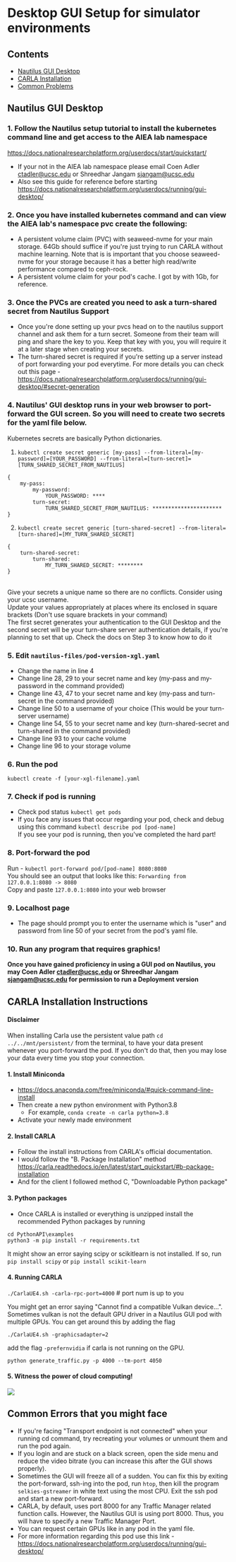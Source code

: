 # Desktop GUI Setup for simulator environments

## Contents

- [Nautilus GUI Desktop](#nautilus-gui-desktop)
- [CARLA Installation](#carla-installation-instructions)
- [Common Problems](#common-errors-that-you-might-face)

## Nautilus GUI Desktop

### 1. Follow the Nautilus setup tutorial to install the kubernetes command line and get access to the AIEA lab namespace

https://docs.nationalresearchplatform.org/userdocs/start/quickstart/

- If your not in the AIEA lab namespace please email Coen Adler <ctadler@ucsc.edu> or Shreedhar Jangam <sjangam@ucsc.edu>
- Also see this guide for reference before starting 
https://docs.nationalresearchplatform.org/userdocs/running/gui-desktop/

### 2. Once you have installed kubernetes command and can view the AIEA lab's namespace pvc create the following:
- A persistent volume claim (PVC) with seaweed-nvme for your main storage. 64Gb should suffice if you're just trying to run CARLA without machine learning. Note that is is important that you choose seaweed-nvme for your storage because it has a better high read/write performance compared to ceph-rock. 
- A persistent volume claim for your pod's cache. I got by with 1Gb, for reference. 

### 3. Once the PVCs are created you need to ask a turn-shared secret from Nautilus Support
- Once you're done setting up your pvcs head on to the nautilus support channel and ask them for a turn secret. Someone from their team will ping and share the key to you. Keep that key with you, you will require it at a later stage when creating your secrets.
- The turn-shared secret is required if you're setting up a server instead of port forwarding your pod everytime. For more details you can check out this page - https://docs.nationalresearchplatform.org/userdocs/running/gui-desktop/#secret-generation

### 4. Nautilus' GUI desktop runs in your web browser to port-forward the GUI screen. So you will need to create two secrets for the yaml file below.
Kubernetes secrets are basically Python dictionaries. 
1. `kubectl create secret generic [my-pass] --from-literal=[my-password]=[YOUR_PASSWORD] --from-literal=[turn-secret]=[TURN_SHARED_SECRET_FROM_NAUTILUS]`
```
{
    my-pass: 
        my-password: 
            YOUR_PASSWORD: ****
        turn-secret:
            TURN_SHARED_SECRET_FROM_NAUTILUS: **********************
}
```
2. `kubectl create secret generic [turn-shared-secret] --from-literal=[turn-shared]=[MY_TURN_SHARED_SECRET]`
```
{
    turn-shared-secret: 
        turn-shared: 
            MY_TURN_SHARED_SECRET: ********
}
```
<br />Give your secrets a unique name so there are no conflicts. Consider using your ucsc username.
<br />Update your values appropriately at places where its enclosed in square brackets (Don't use square brackets in your command) 
<br />The first secret generates your authentication to the GUI Desktop and the second secret will be your turn-share server authentication details, if you're planning to set that up. Check the docs on Step 3 to know how to do it

### 5. Edit `nautilus-files/pod-version-xgl.yaml`
- Change the name in line 4
- Change line 28, 29 to your secret name and key (my-pass and my-password in the command provided)
- Change line 43, 47 to your secret name and key (my-pass and turn-secret in the command provided)
- Change line 50 to a username of your choice (This would be your turn-server username)
- Change line 54, 55 to your secret name and key (turn-shared-secret and turn-shared in the command provided)
- Change line 93 to your cache volume
- Change line 96 to your storage volume

### 6. Run the pod
`kubectl create -f [your-xgl-filename].yaml`

### 7. Check if pod is running
- Check pod status `kubectl get pods`
- If you face any issues that occur regarding your pod, check and debug using this command `kubectl describe pod [pod-name]`
<br />If you see your pod is running, then you've completed the hard part!

### 8. Port-forward the pod
Run - `kubectl port-forward pod/[pod-name] 8080:8080`
<br />You should see an output that looks like this: `Forwarding from 127.0.0.1:8080 -> 8080`
<br />Copy and paste `127.0.0.1:8080` into your web browser 

### 9. Localhost page 
- The page should prompt you to enter the username which is "user" and password from line 50 of your secret from the pod's yaml file. 

### 10. Run any program that requires graphics! 

**Once you have gained proficiency in using a GUI pod on Nautilus, you may Coen Adler <ctadler@ucsc.edu> or Shreedhar Jangam <sjangam@ucsc.edu> for permission to run a Deployment version**

## CARLA Installation Instructions

#### Disclaimer
When installing Carla use the persistent value path `cd ../../mnt/persistent/` from the terminal, to have your data present whenever you port-forward the pod. If you don't do that, then you may lose your data every time you stop your connection.

#### 1. Install Miniconda
- https://docs.anaconda.com/free/miniconda/#quick-command-line-install
- Then create a new python environment with Python3.8
    - For example, `conda create -n carla python=3.8`
- Activate your newly made environment

#### 2. Install CARLA
- Follow the install instructions from CARLA's official documentation.
- I would follow the "B. Package Installation" method
https://carla.readthedocs.io/en/latest/start_quickstart/#b-package-installation
- And for the client I followed method C, "Downloadable Python package"

#### 3. Python packages
- Once CARLA is installed or everything is unzipped install the recommended Python packages by running
```
cd PythonAPI\examples
python3 -m pip install -r requirements.txt 
```
It might show an error saying scipy or scikitlearn is not installed. If so, run `pip install scipy` or `pip install scikit-learn`

#### 4. Running CARLA 

`./CarlaUE4.sh -carla-rpc-port=4000` # port num is up to you

You might get an error saying "Cannot find a compatible Vulkan device...". Sometimes vulkan is not the default GPU driver in a Nautilus GUI pod with multiple GPUs. You can get around this by adding the flag

`./CarlaUE4.sh -graphicsadapter=2`

add the flag `-prefernvidia` if carla is not running on the GPU.

`python generate_traffic.py -p 4000 --tm-port 4050`


#### 5. Witness the power of cloud computing! 

![](nautilus-gui-carla.png)

## Common Errors that you might face
- If you're facing "Transport endpoint is not connected" when your running cd command, try recreating your volumes or unmount them and run the pod again.
- If you login and are stuck on a black screen, open the side menu and reduce the video bitrate (you can increase this after the GUI shows properly). 
- Sometimes the GUI will freeze all of a sudden. You can fix this by exiting the port-forward, ssh-ing into the pod, run `htop`, then kill the program `selkies-gstreamer` in white text using the most CPU. Exit the ssh pod and start a new port-forward.
- CARLA, by default, uses port 8000 for any Traffic Manager related function calls. However, the Nautilus GUI is using port 8000. Thus, you will have to specify a new Traffic Manager Port.
- You can request certain GPUs like in any pod in the yaml file.
- For more information regarding this pod use this link - https://docs.nationalresearchplatform.org/userdocs/running/gui-desktop/